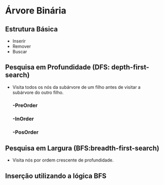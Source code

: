 # Árvore Binária

 ## Estrutura Básica
 - Inserir
 - Remover
 - Buscar

 ## Pesquisa em Profundidade (DFS: depth-first-search)
  - Visita todos os nós da subárvore de um filho antes de visitar a subárvore do outro filho.
    ### -PreOrder
    ### -InOrder
    ### -PosOrder
 
 ## Pesquisa em Largura (BFS:breadth-first-search)
  - Visita nós por ordem crescente de profundidade.

 ## Inserção utilizando a lógica BFS
